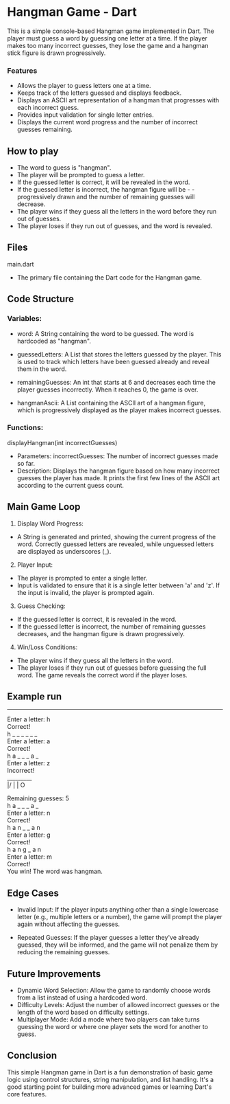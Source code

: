 
# Hangman Game - Dart

This is a simple console-based Hangman game implemented in Dart. The player must guess a word by guessing one letter at a time. If the player makes too many incorrect guesses, they lose the game and a hangman stick figure is drawn progressively.



### Features

- Allows the player to guess letters one at a time.
- Keeps track of the letters guessed and displays feedback.
- Displays an ASCII art representation of a hangman that progresses with each incorrect guess.
- Provides input validation for single letter entries.
- Displays the current word progress and the number of incorrect guesses remaining.

## How to play
- The word to guess is "hangman".
- The player will be prompted to guess a letter.
- If the guessed letter is correct, it will be revealed in the word.
- If the guessed letter is incorrect, the hangman figure will be - - progressively drawn and the number of remaining guesses will decrease.
- The player wins if they guess all the letters in the word before they run out of guesses.
- The player loses if they run out of guesses, and the word is revealed.

## Files
main.dart
- The primary file containing the Dart code for the Hangman game.

## Code Structure
### Variables:
- word: A String containing the word to be guessed. The word is hardcoded as "hangman".

- guessedLetters: A List<String> that stores the letters guessed by the player. This is used to track which letters have been guessed already and reveal them in the word.

- remainingGuesses: An int that starts at 6 and decreases each time the player guesses incorrectly. When it reaches 0, the game is over.

- hangmanAscii: A List<String> containing the ASCII art of a hangman figure, which is progressively displayed as the player makes incorrect guesses.

### Functions:
displayHangman(int incorrectGuesses)
- Parameters: 
incorrectGuesses: The number of incorrect guesses made so far.
- Description: Displays the hangman figure based on how many incorrect guesses the player has made. It prints the first few lines of the ASCII art according to the current guess count.

## Main Game Loop
1. Display Word Progress:

- A String is generated and printed, showing the current progress of the word. Correctly guessed letters are revealed, while unguessed letters are displayed as underscores (_).
2. Player Input:

- The player is prompted to enter a single letter.
- Input is validated to ensure that it is a single letter between 'a' and 'z'. If the input is invalid, the player is prompted again.
3. Guess Checking:

- If the guessed letter is correct, it is revealed in the word.
- If the guessed letter is incorrect, the number of remaining guesses decreases, and the hangman figure is drawn progressively.
4. Win/Loss Conditions:

- The player wins if they guess all the letters in the word.
- The player loses if they run out of guesses before guessing the full word. The game reveals the correct word if the player loses.

## Example run
_ _ _ _ _ _ _ 
Enter a letter: h  
Correct!  
h _ _ _ _ _ _   
Enter a letter: a  
Correct!  
h a _ _ _ a _   
Enter a letter: z  
Incorrect!  
  \_________     
|/        | 
 |         O    

Remaining guesses: 5  
h a _ _ _ a _   
Enter a letter: n  
Correct!  
h a n _ _ a n   
Enter a letter: g  
Correct!  
h a n g _ a n   
Enter a letter: m  
Correct!  
You win! The word was hangman.  

## Edge Cases
- Invalid Input: If the player inputs anything other than a single lowercase letter (e.g., multiple letters or a number), the game will prompt the player again without affecting the guesses.

- Repeated Guesses: If the player guesses a letter they've already guessed, they will be informed, and the game will not penalize them by reducing the remaining guesses.

## Future Improvements
- Dynamic Word Selection: Allow the game to randomly choose words from a list instead of using a hardcoded word.
- Difficulty Levels: Adjust the number of allowed incorrect guesses or the length of the word based on difficulty settings.
- Multiplayer Mode: Add a mode where two players can take turns guessing the word or where one player sets the word for another to guess.

## Conclusion
This simple Hangman game in Dart is a fun demonstration of basic game logic using control structures, string manipulation, and list handling. It's a good starting point for building more advanced games or learning Dart's core features.








